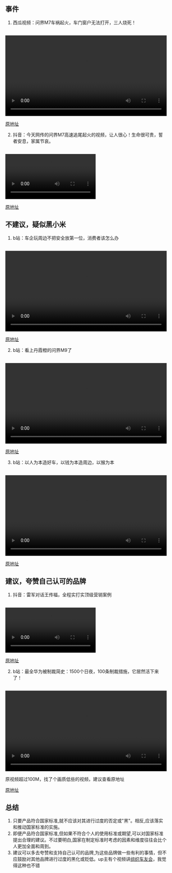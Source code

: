 ## 事件
1. 西瓜视频：问界M7车祸起火，车门窗户无法打开，三人烧死！
<br>
<video controls width="100%">
  <source src="video/7362553732745134602.mp4" type="video/mp4">
  Your browser does not support the video tag.
</video> <br>


[原地址](https://www.ixigua.com/7362553732745134602)

2. 抖音：今天网传的问界M7高速追尾起火的视频，让人很心！生命很可贵，誓者安息，家属节哀。
<br>
<video controls width="56%">
  <source src="video/7362610319413300518.mp4" type="video/mp4">
  Your browser does not support the video tag.
</video> <br>

[原地址](https://www.douyin.com/video/7362610319413300518)

## 不建议，疑似黑小米
1. b站：车企玩周边不把安全放第一位，消费者该怎么办
<br>
<video controls width="100%">
  <source src="video/BV1MF4m1A73g.mp4" type="video/mp4">
  Your browser does not support the video tag.
</video> <br>


[原地址](https://www.bilibili.com/video/BV1MF4m1A73g)


2. b站：看上丹霞橙的问界M9了
<br>
<video controls width="100%">
  <source src="video/BV1MM4m1f7P3.mp4" type="video/mp4">
  Your browser does not support the video tag.
</video> <br>


[原地址](https://www.bilibili.com/video/BV1MM4m1f7P3)



3. b站：以人为本造好车，以钱为本造周边，以猴为本
<br>
<video controls width="100%">
  <source src="video/BV11w4m1y7Wq.mp4" type="video/mp4">
  Your browser does not support the video tag.
</video> <br>


[原地址](https://www.bilibili.com/video/BV11w4m1y7Wq)



## 建议，夸赞自己认可的品牌
1. 抖音：雷军对话王传福，全程实打实顶级营销案例
<br>
<video controls width="56%">
  <source src="video/7362042810112937242.mp4" type="video/mp4">
  Your browser does not support the video tag.
</video> <br>

[原地址](https://www.douyin.com/video/7362042810112937242)


2. b站：最全华为被制裁简史：1500个日夜，100条制裁措施，它居然活下来了！
<br>
<video controls width="100%">
  <source src="video/BV16L411v7ek.mp4" type="video/mp4">
  Your browser does not support the video tag.
</video> <br>

原视频超过100M，找了个画质低些的视频，建议查看原地址

[原地址](https://www.bilibili.com/video/BV16L411v7ek/)


## 总结
1. 只要产品符合国家标准,就不应该对其进行过度的否定或"黑"。相反,应该落实和推动国家标准的实施。
2. 即便产品符合国家标准,但如果不符合个人的使用标准或期望,可以对国家标准提出合理的建议。不过要明白,国家在制定标准时考虑的因素和维度往往会比个人更加全面和周到。
3. 建议可以多去夸赞和支持自己认可的品牌,为这些品牌做一些有利的事情，但不应鼓励对其他品牌进行过度的黑化或贬低。up主有个视频讲[组织车友会](https://www.bilibili.com/video/BV1XE421N7Z6)，我觉得这种也不错

